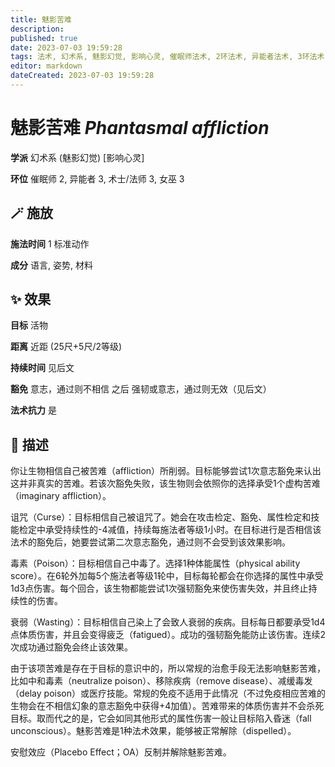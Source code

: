 ```yaml
---
title: 魅影苦难
description: 
published: true
date: 2023-07-03 19:59:28
tags: 法术, 幻术系, 魅影幻觉, 影响心灵, 催眠师法术, 2环法术, 异能者法术, 3环法术, 术士/法师法术, 女巫法术
editor: markdown
dateCreated: 2023-07-03 19:59:28
---
```


# **魅影苦难** *Phantasmal affliction*

**学派** 幻术系 (魅影幻觉) \[影响心灵\] 

**环位** 催眠师 2, 异能者 3, 术士/法师 3, 女巫 3

## 🪄 施放

**施法时间** 1 标准动作

**成分** 语言, 姿势, 材料

## ✨ 效果 

**目标** 活物 

**距离** 近距 (25尺+5尺/2等级)  

**持续时间** 见后文 

**豁免** 意志，通过则不相信 之后 强韧或意志，通过则无效（见后文）

**法术抗力** 是

## 📖 描述

你让生物相信自己被苦难（affliction）所削弱。目标能够尝试1次意志豁免来认出这并非真实的苦难。若该次豁免失败，该生物则会依照你的选择承受1个虚构苦难（imaginary affliction）。

诅咒（Curse）：目标相信自己被诅咒了。她会在攻击检定、豁免、属性检定和技能检定中承受持续性的-4减值，持续每施法者等级1小时。在目标进行是否相信该法术的豁免后，她要尝试第二次意志豁免，通过则不会受到该效果影响。

毒素（Poison）：目标相信自己中毒了。选择1种体能属性（physical ability score）。在6轮外加每5个施法者等级1轮中，目标每轮都会在你选择的属性中承受1d3点伤害。每个回合，该生物都能尝试1次强韧豁免来使伤害失效，并且终止持续性的伤害。

衰弱（Wasting）：目标相信自己染上了会致人衰弱的疾病。目标每日都要承受1d4点体质伤害，并且会变得疲乏（fatigued）。成功的强韧豁免能防止该伤害。连续2次成功通过豁免会终止该效果。

由于该项苦难是存在于目标的意识中的，所以常规的治愈手段无法影响魅影苦难，比如中和毒素（neutralize poison）、移除疾病（remove disease）、减缓毒发（delay poison）或医疗技能。常规的免疫不适用于此情况（不过免疫相应苦难的生物会在不相信幻象的意志豁免中获得+4加值）。苦难带来的体质伤害并不会杀死目标。取而代之的是，它会如同其他形式的属性伤害一般让目标陷入昏迷（fall unconscious）。魅影苦难是1种法术效果，能够被正常解除（dispelled）。

安慰效应（Placebo Effect；OA）反制并解除魅影苦难。
    